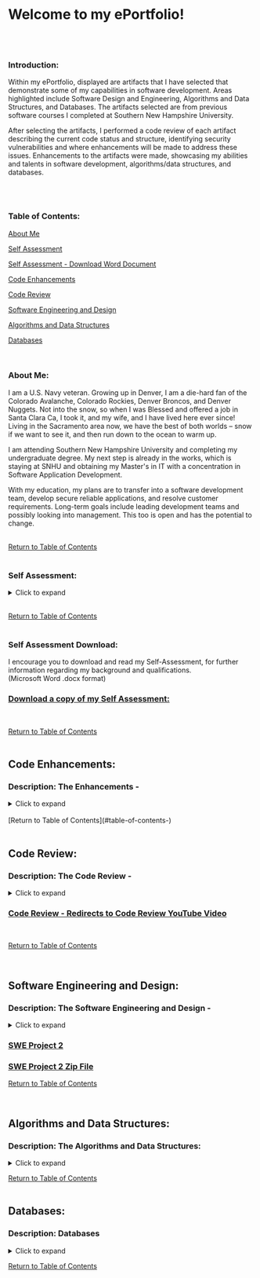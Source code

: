 # Welcome to my ePortfolio!
<br><br>


### Introduction: <br>
Within my ePortfolio, displayed are artifacts that I have selected that demonstrate some of my capabilities in software development. Areas highlighted include Software Design and Engineering, Algorithms and Data Structures, and Databases. The artifacts selected are from previous software courses I completed at Southern New Hampshire University. 

After selecting the artifacts, I performed a code review of each artifact describing the current code status and structure, identifying security vulnerabilities and where enhancements will be made to address these issues. Enhancements to the artifacts were made, showcasing my abilities and talents in software development, algorithms/data structures, and databases.<br>
<br>

<br>

### Table of Contents: <br>

[About Me](#about-me) <br>

[Self Assessment](#self-assessment) <br>

[Self Assessment - Download Word Document](#self-assessment-download) <br>

[Code Enhancements](#code-enhancements) <br>

[Code Review](#code-review) <br>

[Software Engineering and Design](#software-engineering-and-design-) <br>

[Algorithms and Data Structures](#algorithms-and-data-structures) <br>

[Databases](#databases-) <br>


<br>

### About Me:<br>
I am a U.S. Navy veteran. Growing up in Denver, I am a die-hard fan of the Colorado Avalanche, Colorado Rockies, Denver Broncos, and Denver Nuggets. Not into the snow, so when I was Blessed and offered a job in Santa Clara Ca, I took it, and my wife, and I have lived here ever since! Living in the Sacramento area now, we have the best of both worlds – snow if we want to see it, and then run down to the ocean to warm up.

I am attending Southern New Hampshire University and completing my undergraduate degree. My next step is already in the works, which is staying at SNHU and obtaining my Master's in IT with a concentration in Software Application Development.

With my education, my plans are to transfer into a software development team, develop secure reliable applications, and resolve customer requirements. Long-term goals include leading development teams and possibly looking into management. This too is open and has the potential to change.<br>
<br>

[Return to Table of Contents](#table-of-contents-) <br>
<br>


### Self Assessment:<br>
<details>
	<summary>Click to expand</summary>

<br>

In my self-assessment, I will reflect on the capstone and my experience in the Computer Science program at Southern New Hampshire University. Within the self-assessment, I will emphasize aspects of my ePortfolio that set me apart as well as illustrate my competence and use this as an opportunity to showcase my computer science knowledge, skills, and expertise. <br>
<br>
Upon completion of my enlistment in the U.S. Navy, I obtained my associate degree in electronics technology at the Denver Institute of Technology. After receiving my AS degree, I was hired by Intel Corporation, in Santa Clara, CA., as an electronics technician. I progressed and was promoted to Product/System validation engineer. As a product/system validation engineer, I was responsible for developing validation test software, designed to test the new features that were being designed into the latest microprocessors and chipsets. These tests were designed to use the PCIe ports and stress the processor/chipset to locate circuit flaws and vulnerabilities. Within this position, I was tasked with designing and developing a multi-threaded web-based client/server application, designed to gather data, and graphically measure the performance of the random data generator, used in Floating Point Unit (FPU) validation testing, on focused areas of coverage when testing specific FPU opcodes. <br>
<br>
I eventually transferred into UEFI BIOS development, in the system support department. In this position, I was responsible for developing test features within the BIOS to allow system validation engineers to access registers within the microprocessor/chipsets that are normally locked and/or inaccessible and restricted to the public. By allowing access to these registers, system validation engineers can change the data by looking at edge cases where the processor/chipset could fail. In addition, I was also responsible for developing new code in the BIOS to configure/support new features designed into the latest versions of the microprocessor/chipsets. <br>
<br>
Experience in the design, development, and support of the inventory database and front-end application interface for the General Dynamics Mission Systems procurement department. Using the Microsoft SQL server was required as this was the system GDMS supported in the company, to store the inventory tables. The decision to use C# in the development of the frontend application was made due to the built-in SQL data sources and connection to the database, and OOP capabilities that C# contains. In addition to the ability to use the Drag-and-Drop of components that are used on the user screen pages, I presented the recommendations and designs to the management team, which were accepted and approved. Decisions made on development software were based on available resources, and time constraints placed on the completion, and release of the project to the procurement department. <br>
<br>
During my undergraduate course work at Southern New Hampshire University, completing the coursework in the Software Computer Science w/ IT Security, and developing my ePortfolio, I had the opportunity to understand the reasons why the coding structure is designed in a particular format when designing for security and reducing vulnerabilities. I also appreciate the importance of performing unit testing on code during development, before submitting it to the repository. I have observed instances where an engineer would check-in code, and the build would break due to errors from not verifying their version with the build before check-in. <br>
<br>
With my prior knowledge and the benefit of actual software development, I was able to apply the skills learned during my career to the software courses required for my degree. In developing my ePortfolio, I have selected artifacts that I believe will showcase my strengths and what is shaping my professional goals and values. One of the most fundamental things any engineer should address, and use is the ability to collaborate within a team environment and be able to communicate to stakeholders both in a verbal and written format. Collaboration with team members builds bonds and strengthens the team. Being able to express ideas openly and honestly, in an environment that is not hostile is critical. This also allows the team to grow in their development skills and techniques. Communication with stakeholders is another vital tool an engineer should possess. As an engineer, there will be times in your career when you will need to explain or present a proposal. Being able to articulate your point professionally will garner well in establishing your creditability and demonstrate your knowledge of the subject matter. <br>
<br>
Artifacts selected for the ePortfolio demonstrate my skills and strengths in the areas of Algorithms and Data Structures, Databases, Security, and Software Engineering Development. The artifact selected for Algorithms and Data Structures will showcase my knowledge in creating algorithms to display a step-by-step procedure to perform calculations, data processing, and computerized analysis. Four different data structures are included in the algorithms and data structures artifact selection – a Binary Search Tree, Hash Table, Link List, and Vector Sorting C++ files. In the selection of these four data structures, I discuss the relevance of each and the importance of being able to identify based on the project, the best data structure to use. The artifact selected for Databases, will demonstrate my skills in developing quality SQL code to connect to MongoDB, Create, Read, Update, Delete (CRUD) data to/from a database Python support file. In addition, a custom Python web page is used to connect to the database and the CRUD support file. This Security and Software Engineering Development artifact selected will display my ability to reverse engineer C++ source code, identify the components within the assembly code, and then convert the assembly code back into a C++ source file. <br>
<br>
Security design was stressed during the CS-405, Secure Coding, and in the CS-410, Software Reverse Engineering courses. CS-405 focused on identifying common security vulnerabilities that are commonly found in the current software application. In this course, I learned different techniques for the development of secure code, utilizing secure programming practices and principles. In CS-410, I was able to use my knowledge in assembly language from working in BIOS development. In this course, I focused on the fundamentals of reverse engineering, disassembling the C++ source code into assembly code, analyzing the disassembled code noting the main code structure. Upon reassembling the assembly code back into a workable C++, locate and if/when possible, eliminate obsolete code by replacing it with safe secure, methods and instructions. Designing security into the project at the beginning, before code is written, is essential in preventing unauthorized access to sensitive and personal information. This was stressed in the courses I completed at SHNU, while they were also enforced in the software positions, I held before attending the university. My previous experience added additional value to my understanding and appreciation of the courses to the concepts and needs of secure programming. <br>
<br>
Selecting these artifacts from the undergraduate courses, I completed at SNHU, demonstrates the full range of my computer science talents and abilities. The ePortfolio contains each artifact, a description of the enhancements made to the artifact to identify and improve the security of each file, add additional features and functionality, and provide information on the purpose and decision-making process behind the methods used.
I trust you will find the selection of artifacts to be informative, and professional. <br>
<br>
Additional Information of Interest: <br>
Strengths: <br>
Accomplished and talented in software engineering development along with a comprehensive knowledge of the Agile Software Development Life Cycle. Extensive skills and experience in UEFI BIOS validation development and support, as well as software and test development for multiple operating systems. Excellent communication abilities encourage a strong rapport with colleagues and supervisors, allowing for enhanced professional collaborations. Proven talent for designing and developing software systems that improve the overall efficiency of an organization. <br>
<br>
Areas of Proficiency: <br>
Software Engineering Development ● Product Engineering Development 
UEFI Bios Development ● Semiconductor production QA ● System Validation 
Internal and External Customer Support ● Software Development Life Cycle <br>
<br>
Technical Proficiencies: <br>
C# ● C/C++ ● Java ● Python ● SQL  ●  x86 Assembly Language ● Windows 7/8/10 <br> 
Linux ● UNIX ● SCO UNIX ● Microsoft SQL7 <br>
<br>
Familiar With: <br>
JavaScript ● VB ● Perl ● vi ● HTML ● CSS ● Solaris ● MySQL ● Oracle7 <br>
</details>

<br>

[Return to Table of Contents](#table-of-contents-) <br>
<br>

### Self Assessment Download:<br>

I encourage you to download and read my Self-Assessment, for further information regarding my background and qualifications. <br>
(Microsoft Word .docx format)
<br>

### [Download a copy of my Self Assessment:](https://github.com/a44hills/CS499/blob/main/Self_Assessment.docx) <br>

<br>

[Return to Table of Contents](#table-of-contents-) <br>
<br>


## Code Enhancements:<br>
	
### Description: The Enhancements - <br>
<details>
	<summary>Click to expand</summary>

<br>
	
This document describes the enhancements that were made to the three artifacts that I selected to showcase my abilities in the areas
of Software Engineering and Design, Algorithms and Data Structures, and Databases. The enhancements made in the artifacts reflect improvements
to the quality, addresses limitations or inconsistencies that were identified, and/or mitigate vulnerabilities.<br>

</details>

<br>
[Return to Table of Contents](#table-of-contents-) <br>
<br>


## Code Review:<br>
	
### Description: The Code Review - <br>
<details>
	<summary>Click to expand</summary>

<br>
In the presentation, I will be conducting the code review on three different projects from previous courses that I have taken here at 
Southern New Hampshire University. The purpose of the code review is a standard practice in the Software Development Life Cycle, for 
improving deliverables and user experiences while ensuring that code is concise, well-commented, and ready for updates. 
In this code review, I will discuss the code that relates to three key computer science categories: Software Engineering and Design, 
Algorithms and Data Structure, and Databases. I will analyze existing code for weaknesses, limitations, and vulnerabilities and explain 
my plan for enhancements. During the code review, I will utilized the CS-499 Code Review Checklist.<br>
</details>


### [Code Review - Redirects to Code Review YouTube Video](https://youtu.be/vR5F8SCNP6M)  <br>

<br>
	
[Return to Table of Contents](#table-of-contents-) <br>

<br>



## Software Engineering and Design: <br>
### Description: The Software Engineering and Design - <br>
<details>
	<summary>Click to expand</summary>

<br>
The artifact that I used to meet the ePortfolio requirements, and to represent my growth in the areas of software design/engineering, is to use the Software Reverse Engineering Project 2 – Common Security Issues that may be identified through reverse engineering. The artifact is the final C++ file submitted, in which I had to reassemble the C++ file from the binary source code supplied in the course. Before reassembling the file, I was required to identify the blocks of assembly code and describe what the different blocks of code performed. <br>
<br>
After reassembling the binary code into a C++ file, I had to identify where multiple security vulnerabilities are present within the various methods in the C++ file. Within each method, comments were placed at the locations where the security vulnerabilities are located and described recommendations for how the vulnerabilities can be fixed. This artifact is provided from the CS-410 course taken in 22EW3. <br>
<br>
The inclusion of this artifact into my ePortfolio will demonstrate my ability to read and comprehend both assembly code, and my ability to reverse engineer both assembly and C++ code. The selection of the project 2 C++ file demonstrates the various software vulnerabilities that I identified during the analysis of the reassembled code. Components within the source code involve minimizing the vulnerabilities by adding additional input code verification procedures, the addition of a login screen, allowing the user to create a unique user account, and encrypting the username/password file. These improvements will demonstrate the importance of security and reducing the ability of unauthorized users or malicious code to gain access to the system. <br>
<br>
This project is currently meeting the course objectives outlined to meet the enhancements in Module One. Updates to the project include the following: <br>
<br>
	•	Login screen allowing the user to – <br>
           &#9; o	Log into the application <br>
           &#9; o	Create new user accounts <br>
           &#9; o	Find password <br>
<br>
Additional enhancements completed user input verification routines, username, and password verification, and checking for invalid characters. The remaining item is the encryption of the username/password, using a valid secure encryption algorithm as outlined in Figure 1. <br>
<br>
In the Software Design Engineering enhancement, the skills that are illustrated and course outcome(s) of these skills align to [CS-499-05] “Develop a security mindset that anticipates adversarial exploits in software architecture and designs to expose potential vulnerabilities, mitigate design flaws, and ensure privacy and enhanced security of data and resources”. By enhancing the security and reducing the vulnerabilities in adding encryption to the username/password file and adding additional user input verification code to the enhanced Project 2 C++ file from CS-410, alignment in software development skills will be displayed. Name of the enhanced C++ file is CS499_SWE_Project2.cpp. <br>
<br>
During the process of performing the enhancements and making the required changes to improve the security of the application, I found that this is what I have been fortunate to do during my career working as both a software validation engineer, BIOS engineer, and software applications engineer. The process of adding new features, making revisions, or updating the application to resolve issues is part of the job of being a software developer. Depending upon the organization, a large part of the job as a junior or middle engineer will find themselves resolving issues and adding new features to existing applications. Again, depending upon the company, application design is usually performed by middle engineers, and senior engineers are usually looking at management or becoming team leads, and leading a team of engineers and technicians. <br>
<br>
For this project, I am using a simple encryption/decryption algorithm, in which I am adding 3 to the ASCII character to encrypt or subtracting 3 from the ASCII character to decrypt. This provides a sample demonstration of how encryption/decryption would be implemented to protect the username/password. In a fully functional application, the algorithms would be in a separate protected file. The type of algorithm would also be more sophisticated and follow the current Advanced Encryption Standard (AES) with 128-bit key or longer encryption guidelines. <br>
<br>
The challenges that I encountered while debugging the new enhancements, was in using the built-in cin method, where when it is called for the first time in the method, it would only accept the first character, and drop the rest of the username or password stream. To resolve this issue, I wrapped the cin method in the getline() method – getline(cin, username). Using this method, I was able to check the username and userpasswd using the VerifyUserNameInput() and VerifyPassWordInput() methods. <br>
<br>

Software design/engineering Zip file: <br>
<br>
The included zip file includes the following artifact <br>
<br>

        • CS499_SWE_Project2.cpp file <br>
<br>
            o	Contains the enhanced Project 2 C++ code <br>
<br>
        • CS499_SWE_Project.exe <br>
<br>
        • Database.txt file <br>
<br>
            o	Contains sample usernames and passwords after encryption. Subtracting 3 from the ASCII value reveals the user/password: <br>
	               yhud kloo -> vera hill <br>
	               wld kloo -> tia hill <br>
	               mlp kloo -> jim hill <br>
	               mrh vplwk -> sam smith <br>
	
<br>
</details>

### [SWE Project 2](https://github.com/a44hills/CS499/blob/main/CS499_SWE_Project2.cpp) 
### [SWE Project 2 Zip File](https://github.com/a44hills/CS499/blob/main/CS499_SWE_Project2.zip) <br>

[Return to Table of Contents](#table-of-contents-) <br>

<br>


## Algorithms and Data Structures:<br>
	
### Description: The Algorithms and Data Structures: <br>
<details>
	<summary>Click to expand</summary>

<br>
Data Structure Analysis:

Advantages of using data structures in software programs –
•	Data structures are efficient in the storage of data
•	Provides an efficient method of processing small and large amounts of data
•	Utilizing the correct data structure in a software program, time is saved in the processing of or retrieval of various sizes of data
•	Data structures that are properly designed, can aid in data operations like addition, deletion, manipulation, retrieval, and storage. Data structures of the type of Array, stacks, queues, linked list, and trees.
•	Data structures are reusable

Disadvantages of using data structures in software programs –<br>
•	A small change in the data can cause a large change in the structure of the decision tree.
•	Using data structures requires qualified professional resources to maintain the data structure.


Algorithm Analysis – Worst, Average, and Best:<br>
In analyzing an Algorithm for Worst, Average, and Best cases, the factors involved that will determine the outcome include the size of the input values, the data, and how it’s already arranged (order of the data to be sorted). For example, if the data to be sorted is already in order, or if the data item is not present, then when the algorithm is used the results would be determined to be worse than if the data was unsorted.

To determine the worst case, the upper limit of the execution time will be calculated. This is required to know what cases will cause the execution of the maximum number of operations. In the case of a linear search, where the data value is not present, the search method compares all elements of the array one by one. In this case, the temporal complexity of the worst-case search would be O(n).

For average-case analysis, all possible inputs are calculated to obtain the computation time. The results are then added and divided by the sum by the total number of inputs. This calculation is necessary to determine the distribution of cases. Again, using a linear search, and assuming that all the input cases are distributed in a uniform manner, the cases are added and divided by the sum by (n + 1).

In the calculation for the best-case analysis, the lower bound of the execution time is calculated. This calculation is necessary for knowing which case will cause the execution of the minimum number of operations. When using a linear search, the best case will occur when the data is present at the first location. In this case, the number of operations used will be constant. Here, the best-case time complexity would be O(1). See Figure 1 and Figure 2.

Conclusion:<br>
For algorithms like Sort by merge, the sorting will perform O(nLogn) operations for all cases. For other sorting algorithms, they will present the worst and best cases. In the case of a Quicksort, the worst-case scenario occurs when the input is already sorted, and the best case will occur when the pivot elements always divide the table into two halves. When performing an Insert sorting algorithm, the worst case will occur when the data input is already sorted, but in reverse order, while the best case will occur when the data input is sorted in the order of the output.<br>

### [Figure 1: Big O Complexity Chart](https://miro.medium.com/max/1200/1*j8fUQjaUlmrQEN_udU0_TQ.jpeg) <br> 
### [Figure 2: Common Data Structure Operations and Array Sorting Algorithms](https://rubydoobiedoo.files.wordpress.com/2016/09/region-capture-2.png) <br>


### [BinarySearchTree.cpp](https://github.com/a44hills/CS499/blob/main/BinarySearchTree.cpp) <br>
### [HashTable.cpp](https://github.com/a44hills/CS499/blob/main/HashTable.cpp) <br>
### [LinkedList.cpp](https://github.com/a44hills/CS499/blob/main/LinkedList.cpp) <br>
### [VectorSorting.cpp](https://github.com/a44hills/CS499/blob/main/VectorSorting.cpp) <br>

</details>
	
[Return to Table of Contents](#table-of-contents-) <br>
<br>


## Databases: <br>

### Description: Databases <br>
<details>
	<summary>Click to expand</summary>

<br>
Databases:<br>
The artifact that I used to meet the ePortfolio requirements, and to represent my growth in the areas of databases, is the Client/Server Development – Project 2: Web Application Dashboard (Python Code). The project consists of a database and establishes successful CRUD routines in Python for MongoDB. In addition, a fully functional MongoDB dashboard was created, allowing the client, Grazioso Salvare, to interact with and visualize the database. This artifact is provided from the CS-340 course taken in 21EW1.

To enhance the project, I developed additional queries that will allow users to filter the database. In addition to the queries, interactive options through which users will activate the filters, and added a widget for dynamic presentations of retrieved data. The additional queries are used for displaying the additional different types of Birds and Cats the origination also works with. The queries will select – All Birds, Male Birds, Female Birds, All Cats, Male Cats, and Female Cats. See Figure 5: Additional Animals Pseudocode. This addition is incorporated into a revised ProjectTwoDashboard.ipynb Python file. In addition to the new queries, I also added a widget: a Date Picker Single (DatePickerSingle) located at: https://dash.plotly.com/dash-core-components/datepickersingle, which is applied to the main screen, along with the Grazioso Salvare logo. This additional widget provides a better user experience, along with a professional browser look.

Further enhancements include the addition of driver code to the Pie Chart call-back procedures. The driver contains two additional dropdown boxes, where the user can select the type of animal in the first dropdown, and the sex of the animal in the second dropdown. By default, the pie chart will display Dogs/All. This code is still under development, with the driver code commented out in order to prevent code from interfering with the proper use of the main application.

The skills that are illustrated and course outcome(s) these skills align to [CS-499-04] “Demonstrate an ability to use well-founded and innovative techniques, skills, and tools in computing practices to implement computer solutions that deliver value and accomplish industry-specific goals” in the Final Project Guidelines and Rubric. By enhancing the project, I am demonstrating how to apply database systems concepts and principles in developing client/server applications that interface client-side code with databases. 

During the development of the new queries and the addition of the widgets, no major issues arose, until I tried to access MongoDB in the Apporto (Virtual Lab). After logging into the virtual lab, I found that the App Store no longer contained the applications necessary to access the MongoDB or the Linux virtual server. To access the Linux server the Client-Server application is required. It appears that the applications have been disabled and made unavailable since I have completed the course. At this point, the code that I am enhancing will contain the new software changes and will be debugged by using the code review process and verifying that the code does not contain visible code vulnerabilities.<br>


### [Python CRUD File](https://github.com/a44hills/CS499/blob/main/CS340_Project_1.py) <br>
### [MongoDB Dashboard](https://github.com/a44hills/CS499/blob/main/ProjectTwoDashboard.ipynb) <br>

</details>
	
[Return to Table of Contents](#table-of-contents-) <br>
<br>





<!---

You can use the [editor on GitHub](https://github.com/a44hills/a44hills.github.io/edit/main/index.md) to maintain and preview the content for your website in Markdown files. <br>

Whenever you commit to this repository, GitHub Pages will run [Jekyll](https://jekyllrb.com/) to rebuild the pages in your site, from the content in your Markdown files.

### Markdown

Markdown is a lightweight and easy-to-use syntax for styling your writing. It includes conventions for

```markdown
Syntax highlighted code block

# Header 1
## Header 2
### Header 3

- Bulleted
- List

1. Numbered
2. List

**Bold** and _Italic_ and `Code` text

[Link](url) and ![Image](src)
```


For more details see [Basic writing and formatting syntax](https://docs.github.com/en/github/writing-on-github/getting-started-with-writing-and-formatting-on-github/basic-writing-and-formatting-syntax).

### Jekyll Themes

Your Pages site will use the layout and styles from the Jekyll theme you have selected in your [repository settings](https://github.com/a44hills/a44hills.github.io/settings/pages). The name of this theme is saved in the Jekyll `_config.yml` configuration file.

### Support or Contact

Having trouble with Pages? Check out our [documentation](https://docs.github.com/categories/github-pages-basics/) or [contact support](https://support.github.com/contact) and we’ll help you sort it out. --->
